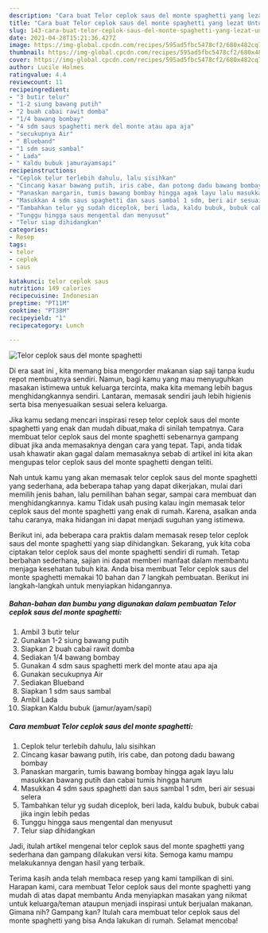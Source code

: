 ```yaml
---
description: "Cara buat Telor ceplok saus del monte spaghetti yang lezat Untuk Jualan"
title: "Cara buat Telor ceplok saus del monte spaghetti yang lezat Untuk Jualan"
slug: 143-cara-buat-telor-ceplok-saus-del-monte-spaghetti-yang-lezat-untuk-jualan
date: 2021-04-28T15:21:36.427Z
image: https://img-global.cpcdn.com/recipes/595ad5fbc5478cf2/680x482cq70/telor-ceplok-saus-del-monte-spaghetti-foto-resep-utama.jpg
thumbnail: https://img-global.cpcdn.com/recipes/595ad5fbc5478cf2/680x482cq70/telor-ceplok-saus-del-monte-spaghetti-foto-resep-utama.jpg
cover: https://img-global.cpcdn.com/recipes/595ad5fbc5478cf2/680x482cq70/telor-ceplok-saus-del-monte-spaghetti-foto-resep-utama.jpg
author: Lucile Holmes
ratingvalue: 4.4
reviewcount: 11
recipeingredient:
- "3 butir telur"
- "1-2 siung bawang putih"
- "2 buah cabai rawit domba"
- "1/4 bawang bombay"
- "4 sdm saus spaghetti merk del monte atau apa aja"
- "secukupnya Air"
- " Blueband"
- "1 sdm saus sambal"
- " Lada"
- " Kaldu bubuk jamurayamsapi"
recipeinstructions:
- "Ceplok telur terlebih dahulu, lalu sisihkan"
- "Cincang kasar bawang putih, iris cabe, dan potong dadu bawang bombay"
- "Panaskan margarin, tumis bawang bombay hingga agak layu lalu masukkan bawang putih dan cabai tumis hingga harum"
- "Masukkan 4 sdm saus spaghetti dan saus sambal 1 sdm, beri air sesuai selera"
- "Tambahkan telur yg sudah diceplok, beri lada, kaldu bubuk, bubuk cabai jika ingin lebih pedas"
- "Tunggu hingga saus mengental dan menyusut"
- "Telur siap dihidangkan"
categories:
- Resep
tags:
- telor
- ceplok
- saus

katakunci: telor ceplok saus 
nutrition: 149 calories
recipecuisine: Indonesian
preptime: "PT11M"
cooktime: "PT38M"
recipeyield: "1"
recipecategory: Lunch

---
```



![Telor ceplok saus del monte spaghetti](https://img-global.cpcdn.com/recipes/595ad5fbc5478cf2/680x482cq70/telor-ceplok-saus-del-monte-spaghetti-foto-resep-utama.jpg)

Di era  saat ini , kita memang bisa mengorder makanan siap saji tanpa kudu repot membuatnya sendiri. Namun, bagi kamu yang mau menyuguhkan masakan istimewa untuk keluarga tercinta, maka kita memang lebih bagus menghidangkannya sendiri. Lantaran, memasak sendiri jauh lebih higienis serta bisa menyesuaikan sesuai selera keluarga.

Jika kamu sedang mencari inspirasi resep telor ceplok saus del monte spaghetti yang enak dan mudah dibuat,maka di sinilah tempatnya. Cara membuat telor ceplok saus del monte spaghetti  sebenarnya gampang dibuat jika anda memasaknya dengan cara yang tepat. Tapi, anda tidak usah khawatir akan gagal dalam memasaknya 
sebab di artikel ini kita akan mengupas telor ceplok saus del monte spaghetti dengan teliti.  



Nah untuk kamu yang akan memasak telor ceplok saus del monte spaghetti yang sederhana, ada beberapa tahap yang dapat dikerjakan, mulai dari memilih jenis bahan, lalu pemilihan bahan segar, sampai cara membuat dan menghidangkannya. kamu Tidak usah pusing kalau ingin memasak telor ceplok saus del monte spaghetti yang enak di rumah. Karena, asalkan anda  tahu caranya, maka hidangan ini dapat menjadi suguhan yang istimewa.

Berikut ini, ada beberapa cara praktis  dalam memasak resep telor ceplok saus del monte spaghetti yang siap dihidangkan. Sekarang, yuk kita coba ciptakan telor ceplok saus del monte spaghetti sendiri di rumah. Tetap berbahan sederhana, sajian ini dapat memberi manfaat dalam membantu menjaga kesehatan tubuh kita. Anda bisa membuat Telor ceplok saus del monte spaghetti memakai 10 bahan dan 7 langkah pembuatan. Berikut ini langkah-langkah untuk menyiapkan hidangannya.

<!--inarticleads1-->

##### Bahan-bahan dan bumbu yang digunakan dalam pembuatan Telor ceplok saus del monte spaghetti:

1. Ambil 3 butir telur
1. Gunakan 1-2 siung bawang putih
1. Siapkan 2 buah cabai rawit domba
1. Sediakan 1/4 bawang bombay
1. Gunakan 4 sdm saus spaghetti merk del monte atau apa aja
1. Gunakan secukupnya Air
1. Sediakan  Blueband
1. Siapkan 1 sdm saus sambal
1. Ambil  Lada
1. Siapkan  Kaldu bubuk (jamur/ayam/sapi)




<!--inarticleads2-->

##### Cara membuat Telor ceplok saus del monte spaghetti:

1. Ceplok telur terlebih dahulu, lalu sisihkan
1. Cincang kasar bawang putih, iris cabe, dan potong dadu bawang bombay
1. Panaskan margarin, tumis bawang bombay hingga agak layu lalu masukkan bawang putih dan cabai tumis hingga harum
1. Masukkan 4 sdm saus spaghetti dan saus sambal 1 sdm, beri air sesuai selera
1. Tambahkan telur yg sudah diceplok, beri lada, kaldu bubuk, bubuk cabai jika ingin lebih pedas
1. Tunggu hingga saus mengental dan menyusut
1. Telur siap dihidangkan




Jadi, itulah artikel mengenai  telor ceplok saus del monte spaghetti  yang sederhana dan gampang dilakukan versi kita. Semoga kamu mampu melakukannya dengan hasil yang terbaik. 

Terima kasih anda telah membaca resep yang kami tampilkan di sini. Harapan kami, cara membuat  Telor ceplok saus del monte spaghetti yang mudah di atas dapat membantu Anda menyiapkan masakan yang nikmat untuk keluarga/teman ataupun menjadi inspirasi untuk berjualan makanan. Gimana nih? Gampang kan? Itulah cara membuat telor ceplok saus del monte spaghetti yang bisa Anda lakukan di rumah. Selamat mencoba!


